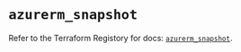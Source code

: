 # `azurerm_snapshot`

Refer to the Terraform Registory for docs: [`azurerm_snapshot`](https://registry.terraform.io/providers/hashicorp/azurerm/3.85.0/docs/resources/snapshot).
